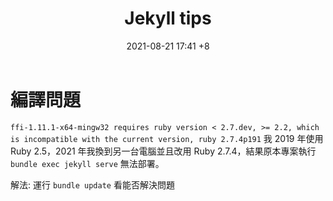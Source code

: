 ﻿---
layout: post
title: Jekyll tips
date:   2021-08-21 17:41 +8
description: 個人向 Jekyll 的各種狀況
toc: false
share: true
comments: true
tags: Jekyll Development
---

# 編譯問題
`ffi-1.11.1-x64-mingw32 requires ruby version < 2.7.dev, >= 2.2, which is incompatible with the current version, ruby 2.7.4p191`
我 2019 年使用 Ruby 2.5，2021 年我換到另一台電腦並且改用 Ruby 2.7.4，結果原本專案執行 `bundle exec jekyll serve` 無法部署。

解法: 運行 `bundle update` 看能否解決問題